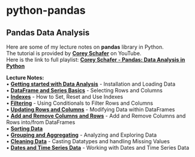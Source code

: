 # python-pandas
## Pandas Data Analysis

Here are some of my lecture notes on **pandas** library in Python.  
The tutorial is provided by [**Corey Schafer**](https://github.com/CoreyMSchafer) on YouTube.  
Here is the link to full playlist: [**Corey Schafer - Pandas: Data Analysis in Python**](https://www.youtube.com/playlist?list=PL-osiE80TeTsWmV9i9c58mdDCSskIFdDS)  

**Lecture Notes:**  
• [**Getting started with Data Analysis**](https://github.com/aziart/python-pandas/blob/main/01%20-%20Pandas%20(Installation%20and%20Loading%20Data).ipynb) - Installation and Loading Data  
• [**DataFrame and Series Basics**](https://github.com/aziart/python-pandas/blob/main/02%20-%20Pandas%20(DataFrame%20and%20Series%20Basics).ipynb) - Selecting Rows and Columns  
• [**Indexes**](https://github.com/aziart/python-pandas/blob/main/03%20-%20Pandas%20(Indexes).ipynb) - How to Set, Reset and Use Indexes  
• [**Filtering**](https://github.com/aziart/python-pandas/blob/main/04%20-%20Pandas%20(Filtering).ipynb) - Using Conditionals to Filter Rows and Columns  
• [**Updating Rows and Columns**](https://github.com/aziart/python-pandas/blob/main/05%20-%20Pandas%20(Updating%20Rows%20and%20Columns).ipynb) - Modifying Data within DataFrames  
• [**Add and Remove Columns and Rows**](https://github.com/aziart/python-pandas/blob/main/06%20-%20Pandas%20(Add%20and%20Remove%20Columns%20and%20Rows).ipynb) - Add and Remove Columns and Rows into/from DataFrames  
• [**Sorting Data**](https://github.com/aziart/python-pandas/blob/main/07%20-%20Pandas%20(Sorting%20Data).ipynb)  
• [**Grouping and Aggregating**](https://github.com/aziart/python-pandas/blob/main/08%20-%20Pandas%20(Grouping%20and%20Aggregating).ipynb) - Analyzing and Exploring Data  
• [**Cleaning Data**](https://github.com/aziart/python-pandas/blob/main/09%20-%20Pandas%20(Cleaning%20Data).ipynb) - Casting Datatypes and handling Missing Values  
• [**Dates and Time Series Data**](https://github.com/aziart/python-pandas/blob/main/10%20-%20Pandas%20(Dates%20and%20Time%20Series%20Data).ipynb) - Working with Dates and Time Series Data  
